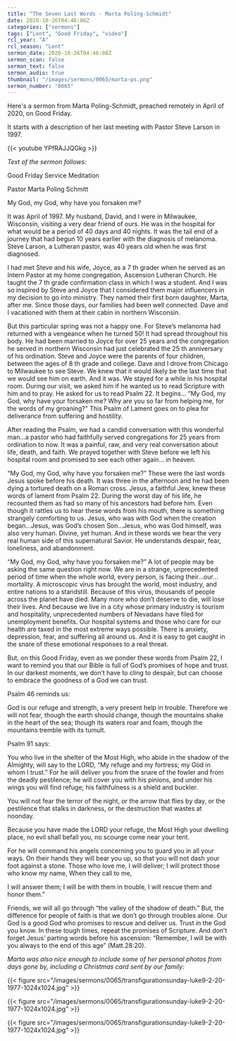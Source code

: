 ```yaml
---
title: "The Seven Last Words - Marta Poling-Schmidt"
date: 2020-10-26T04:46:08Z
categories: ["sermons"]
tags: ["Lent", "Good Friday", "video"]
rcl_year: "A"
rcl_season: "Lent"
sermon_date: 2020-10-26T04:46:08Z
sermon_scan: false
sermon_text: false
sermon_audio: true
thumbnail: "/images/sermons/0065/marta-ps.png"
sermon_number: "0065"
---
```


Here's a sermon from Marta Poling-Schmidt, preached remotely in April of 2020, on Good Friday.

<!--more-->

It starts with a description of her last meeting with Pastor Steve Larson in 1997.

{{< youtube YPfRAJJQGkg >}}

_Text of the sermon follows:_

Good Friday Service Meditation

Pastor Marta Poling Schmitt

My God, my God, why have you forsaken me?

It was April of 1997. My husband, David, and I were in Milwaukee, Wisconsin, visiting a very
dear friend of ours. He was in the hospital for what would be a period of 40 days and 40 nights.
It was the tail end of a journey that had begun 10 years earlier with the diagnosis of melanoma.
Steve Larson, a Lutheran pastor, was 40 years old when he was first diagnosed.

I had met Steve and his wife, Joyce, as a 7 th grader when he served as an Intern Pastor at my
home congregation, Ascension Lutheran Church. He taught the 7 th grade confirmation class in
which I was a student. And I was so inspired by Steve and Joyce that I considered them major
influencers in my decision to go into ministry. They named their first born daughter, Marta, after
me. Since those days, our families had been well connected. Dave and I vacationed with them at
their cabin in northern Wisconsin.

But this particular spring was not a happy one. For Steve’s melanoma had returned with a
vengeance when he turned 50! It had spread throughout his body. He had been married to Joyce
for over 25 years and the congregation he served in northern Wisconsin had just celebrated the
25 th anniversary of his ordination. Steve and Joyce were the parents of four children, between the
ages of 8 th grade and college. Dave and I drove from Chicago to Milwaukee to see Steve. We
knew that it would likely be the last time that we would see him on earth. And it was.
We stayed for a while in his hospital room. During our visit, we asked him if he wanted us to
read Scripture with him and to pray. He asked for us to read Psalm 22. It begins… “My God, my
God, why have your forsaken me? Why are you so far from helping me, for the words of my
groaning?” This Psalm of Lament goes on to plea for deliverance from suffering and hostility.

After reading the Psalm, we had a candid conversation with this wonderful man…a pastor who
had faithfully served congregations for 25 years from ordination to now. It was a painful, raw,
and very real conversation about life, death, and faith. We prayed together with Steve before we
left his hospital room and promised to see each other again… in heaven.

“My God, my God, why have you forsaken me?” These were the last words Jesus spoke before
his death. It was three in the afternoon and he had been dying a tortured death on a Roman cross.
Jesus, a faithful Jew, knew these words of lament from Psalm 22. During the worst day of his
life, he recounted them as had so many of his ancestors had before him. Even though it rattles us
to hear these words from his mouth, there is something strangely comforting to us. Jesus, who
was with God when the creation began…Jesus, was God’s chosen Son…Jesus, who was God
himself, was also very human. Divine, yet human. And in these words we hear the very real
human side of this supernatural Savior. He understands despair, fear, loneliness, and
abandonment.

“My God, my God, why have you forsaken me?” A lot of people may be asking the same
question right now. We are in a strange, unprecedented period of time when the whole world,
every person, is facing their…our… mortality. A microscopic virus has brought the world, most
industry, and entire nations to a standstill. Because of this virus, thousands of people across the
planet have died. Many more who don’t deserve to die, will lose their lives.
And because we live in a city whose primary industry is tourism and hospitality, unprecedented
numbers of Nevadans have filed for unemployment benefits. Our hospital systems and those who
care for our health are taxed in the most extreme ways possible. There is anxiety, depression,
fear, and suffering all around us. And it is easy to get caught in the snare of these emotional
responses to a real threat.

But, on this Good Friday, even as we ponder these words from Psalm 22, I want to remind you
that our Bible is full of God’s promises of hope and trust. In our darkest moments, we don’t
have to cling to despair, but can choose to embrace the goodness of a God we can trust.

Psalm 46 reminds us:

God is our refuge and strength, a very present help in trouble.
Therefore we will not fear, though the earth should change, though the mountains shake in the
heart of the sea; though its waters roar and foam, though the mountains tremble with its tumult.

Psalm 91 says:

You who live in the shelter of the Most High, who abide in the shadow of the Almighty, will say
to the LORD, “My refuge and my fortress; my God in whom I trust.” For he will deliver you
from the snare of the fowler and from the deadly pestilence; he will cover you with his pinions,
and under his wings you will find refuge; his faithfulness is a shield and buckler.

You will not fear the terror of the night, or the arrow that flies by day, or the pestilence that
stalks in darkness, or the destruction that wastes at noonday.

Because you have made the LORD your refuge, the Most High your dwelling place, no evil shall
befall you, no scourge come near your tent.

For he will command his angels concerning you to guard you in all your ways. On their hands
they will bear you up, so that you will not dash your foot against a stone.
Those who love me, I will deliver; I will protect those who know my name, When they call to me,

I will answer them; I will be with them in trouble, I will rescue them and honor them.”

Friends, we will all go through “the valley of the shadow of death.” But, the difference for
people of faith is that we don’t go through troubles alone. Our God is a good God who promises
to rescue and deliver us. Trust in the God you know. In these tough times, repeat the promises of
Scripture. And don’t forget Jesus’ parting words before his ascension: “Remember, I will be with
you always to the end of this age” (Matt.28:20).

_Marta was also nice enough to include some of her personal photos from days gone by, including a Christmas card sent by our family:_

{{< figure src="/images/sermons/0065/transfigurationsunday-luke9-2-20-1977-1024x1024.jpg" >}}

{{< figure src="/images/sermons/0065/transfigurationsunday-luke9-2-20-1977-1024x1024.jpg" >}}

{{< figure src="/images/sermons/0065/transfigurationsunday-luke9-2-20-1977-1024x1024.jpg" >}}

